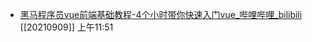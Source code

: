 - [黑马程序员vue前端基础教程-4个小时带你快速入门vue_哔哩哔哩_bilibili](https://www.bilibili.com/video/BV12J411m7MG?p=37) [[20210909]] 上午11:51
